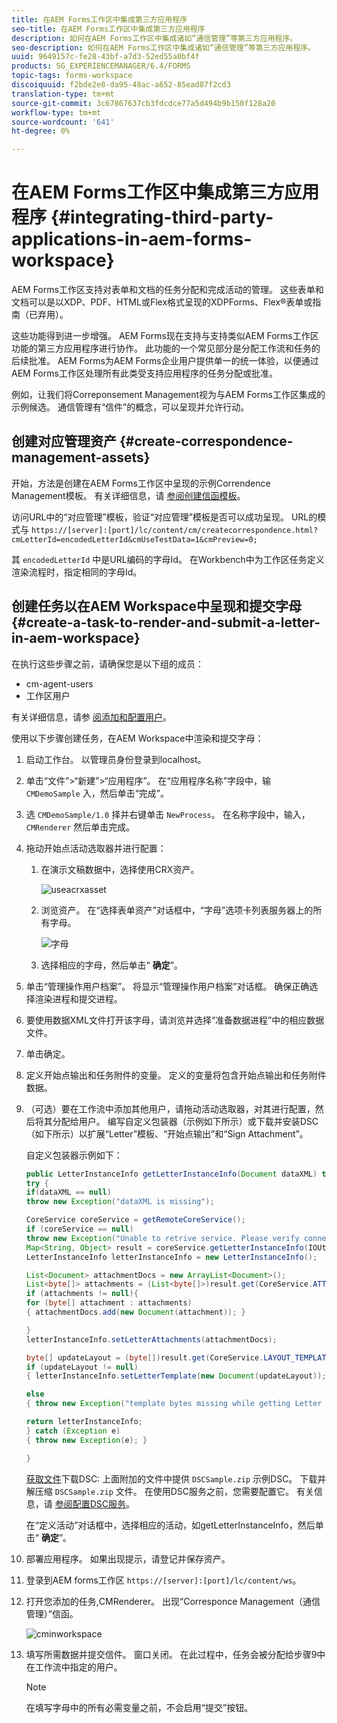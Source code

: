 ```yaml
---
title: 在AEM Forms工作区中集成第三方应用程序
seo-title: 在AEM Forms工作区中集成第三方应用程序
description: 如何在AEM Forms工作区中集成诸如“通信管理”等第三方应用程序。
seo-description: 如何在AEM Forms工作区中集成诸如“通信管理”等第三方应用程序。
uuid: 9649157c-fe28-43bf-a7d3-52ed55a0bf4f
products: SG_EXPERIENCEMANAGER/6.4/FORMS
topic-tags: forms-workspace
discoiquuid: f2bde2e8-da95-48ac-a652-85ead87f2cd3
translation-type: tm+mt
source-git-commit: 3c67867637cb3fdcdce77a5d494b9b150f128a20
workflow-type: tm+mt
source-wordcount: '641'
ht-degree: 0%

---
```



# 在AEM Forms工作区中集成第三方应用程序 {#integrating-third-party-applications-in-aem-forms-workspace}

AEM Forms工作区支持对表单和文档的任务分配和完成活动的管理。 这些表单和文档可以是以XDP、PDF、HTML或Flex格式呈现的XDPForms、Flex®表单或指南（已弃用）。

这些功能得到进一步增强。 AEM Forms现在支持与支持类似AEM Forms工作区功能的第三方应用程序进行协作。 此功能的一个常见部分是分配工作流和任务的后续批准。 AEM Forms为AEM Forms企业用户提供单一的统一体验，以便通过AEM Forms工作区处理所有此类受支持应用程序的任务分配或批准。

例如，让我们将Correponsement Management视为与AEM Forms工作区集成的示例候选。 通信管理有“信件”的概念，可以呈现并允许行动。

## 创建对应管理资产 {#create-correspondence-management-assets}

开始，方法是创建在AEM Forms工作区中呈现的示例Correndence Management模板。 有关详细信息，请 [参阅创建信函模板](/help/forms/using/create-letter.md)。

访问URL中的“对应管理”模板，验证“对应管理”模板是否可以成功呈现。 URL的模式与 `https://[server]:[port]/lc/content/cm/createcorrespondence.html?cmLetterId=encodedLetterId&cmUseTestData=1&cmPreview=0;`

其 `encodedLetterId` 中是URL编码的字母Id。 在Workbench中为工作区任务定义渲染流程时，指定相同的字母Id。

## 创建任务以在AEM Workspace中呈现和提交字母 {#create-a-task-to-render-and-submit-a-letter-in-aem-workspace}

在执行这些步骤之前，请确保您是以下组的成员：

* cm-agent-users
* 工作区用户

有关详细信息，请参 [阅添加和配置用户](/help/forms/using/admin-help/adding-configuring-users.md)。

使用以下步骤创建任务，在AEM Workspace中渲染和提交字母：

1. 启动工作台。 以管理员身份登录到localhost。
1. 单击“文件”>“新建”>“应用程序”。 在“应用程序名称”字段中，输 `CMDemoSample` 入，然后单击“完成”。
1. 选 `CMDemoSample/1.0` 择并右键单击 `NewProcess`。 在名称字段中，输入， `CMRenderer` 然后单击完成。
1. 拖动开始点活动选取器并进行配置：

   1. 在演示文稿数据中，选择使用CRX资产。

      ![useacrxasset](assets/useacrxasset.png)

   1. 浏览资产。 在“选择表单资产”对话框中，“字母”选项卡列表服务器上的所有字母。

      ![字母](assets/lettertab.png)

   1. 选择相应的字母，然后单击“ **确定**”。

1. 单击“管理操作用户档案”。 将显示“管理操作用户档案”对话框。 确保正确选择渲染进程和提交进程。
1. 要使用数据XML文件打开该字母，请浏览并选择“准备数据进程”中的相应数据文件。
1. 单击确定。
1. 定义开始点输出和任务附件的变量。 定义的变量将包含开始点输出和任务附件数据。
1. （可选）要在工作流中添加其他用户，请拖动活动选取器，对其进行配置，然后将其分配给用户。 编写自定义包装器（示例如下所示）或下载并安装DSC（如下所示）以扩展“Letter”模板、“开始点输出”和“Sign Attachment”。

   自定义包装器示例如下：

   ```java
   public LetterInstanceInfo getLetterInstanceInfo(Document dataXML) throws Exception {
   try {
   if(dataXML == null)
   throw new Exception("dataXML is missing");
   
   CoreService coreService = getRemoteCoreService();
   if (coreService == null)
   throw new Exception("Unable to retrive service. Please verify connection details.");
   Map<String, Object> result = coreService.getLetterInstanceInfo(IOUtils.toString(dataXML.getInputStream(), "UTF-8"));
   LetterInstanceInfo letterInstanceInfo = new LetterInstanceInfo();
   
   List<Document> attachmentDocs = new ArrayList<Document>();
   List<byte[]> attachments = (List<byte[]>)result.get(CoreService.ATTACHMENT_KEY);
   if (attachments != null){
   for (byte[] attachment : attachments)
   { attachmentDocs.add(new Document(attachment)); }
   
   }
   letterInstanceInfo.setLetterAttachments(attachmentDocs);
   
   byte[] updateLayout = (byte[])result.get(CoreService.LAYOUT_TEMPLATE_KEY);
   if (updateLayout != null)
   { letterInstanceInfo.setLetterTemplate(new Document(updateLayout)); }
   
   else
   { throw new Exception("template bytes missing while getting Letter instance Info."); }
   
   return letterInstanceInfo;
   } catch (Exception e)
   { throw new Exception(e); }
   
   }
   ```

   [获取文件](assets/dscsample.zip)下载DSC: 上面附加的文件中提供 `DSCSample.zip` 示例DSC。 下载并解压缩 `DSCSample.zip` 文件。 在使用DSC服务之前，您需要配置它。 有关信息，请 [参阅配置DSC服务](/help/forms/using/add-action-button-in-create-correspondence-ui.md#p-configure-the-dsc-service-p)。

   在“定义活动”对话框中，选择相应的活动，如getLetterInstanceInfo，然后单击“ **确定**”。

1. 部署应用程序。 如果出现提示，请登记并保存资产。
1. 登录到AEM forms工作区 `https://[server]:[port]/lc/content/ws`。
1. 打开您添加的任务,CMRenderer。 出现“Corresponce Management（通信管理）”信函。

   ![cminworkspace](assets/cminworkspace.png)

1. 填写所需数据并提交信件。 窗口关闭。 在此过程中，任务会被分配给步骤9中在工作流中指定的用户。

   >[!NOTE]
   >
   >在填写字母中的所有必需变量之前，不会启用“提交”按钮。

